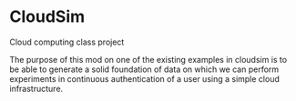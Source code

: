 # CloudSim
Cloud computing class project

The purpose of this mod on one of the existing examples in cloudsim is to be able to generate a solid foundation of data
on which we can perform experiments in continuous authentication of a user using a simple cloud infrastructure.
